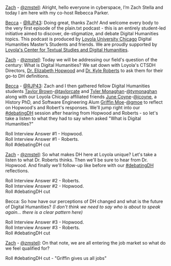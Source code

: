 [Zach](https://twitter.com/zstella48) - [@zmstell](https://github.com/zmstell): Alright, hello everyone in cyberspace, I’m Zach Stella and today I am here with my co-host Rebecca Parker.  
  
[Becca](https://twitter.com/bcpkr396) - [@RJP43](https://github.com/RJP43): Doing great, thanks Zach! And welcome every body to the very first episode of the plain.txt podcast - this is an entirely student-led initiative aimed to discover, de-stigmatize, and debate Digital Humanities topics. This podcast is produced by [Loyola University Chicago](https://www.luc.edu/) Digital Humanities Master’s Students and friends. We are proudly supported by [Loyola's Center for Textual Studies and Digital Humanities](https://www.luc.edu/ctsdh/).
  
[Zach](https://twitter.com/zstella48) - [@zmstell](https://github.com/zmstell): Today we will be addressing our field's question of the century: What is Digital Humanities? We sat down with Loyola's CTSDH Directors, [Dr. Elizabeth Hopwood](https://twitter.com/LizzieHopwood) and [Dr. Kyle Roberts](https://twitter.com/kylebroberts) to ask them for their go-to DH definitions. 

[Becca](https://twitter.com/bcpkr396) - [@RJP43](https://github.com/RJP43): Zach and I then gathered fellow Digital Humanities students [Taylor Brown](https://twitter.com/AdventScholar)-[@taylorcate](https://github.com/taylorcate) and [Tyler Monaghan](https://twitter.com/TyMonaghan)-[@tymonaghan](https://github.com/tymonaghan) along with our Loyola Chicago affiliated friends [June Coyne](https://twitter.com/junipercoyne)-[@jcoyne](https://github.com/jcoyne47), a History PhD, and Software Engineering Alum [Griffin Moe](https://twitter.com/griffin_moe)-[@gmoe](https://github.com/gmoe) to reflect on Hopwood's and Robert's responses. We'll jump right into our [#debatingDH](https://twitter.com/hashtag/DebatingDH?src=hashtag_click) session after hearing from Hopwood and Roberts - so let's take a listen to what they had to say when asked "What is Digital Humanities?"     
  
Roll Interview Answer #1 - Hopwood.   
Roll Interview Answer #1 - Roberts.  
Roll #debatingDH cut  
  
[Zach](https://twitter.com/zstella48) - [@zmstell](https://github.com/zmstell): So what makes DH here at Loyola unique? Let's take a listen to what Dr. Roberts thinks. Then we'll be sure to hear from Dr. Hopwood. And finally we'll follow-up like before with our [#debatingDH](https://twitter.com/hashtag/DebatingDH?src=hashtag_click) reflections.  
  
Roll Interview Answer #2 - Roberts.   
Roll Interview Answer #2 - Hopwood.   
Roll #debatingDH cut   
  
Becca: So how have our perceptions of DH changed and what is the future of Digital Humanities? *(I don't think we need to say who is about to speak again... there is a clear pattern here)*  
  
Roll Interview Answer #3 - Hopwood.    
Roll Interview Answer #3 - Roberts.    
Roll #debatingDH cut  
  
[Zach](https://twitter.com/zstella48) - [@zmstell](https://github.com/zmstell): On that note, we are all entering the job market so what do we feel qualified for?

Roll #debatingDH cut - "Griffin gives us all jobs"

